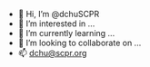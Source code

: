 - 👋 Hi, I’m @dchuSCPR
- 👀 I’m interested in ...
- 🌱 I’m currently learning ...
- 💞️ I’m looking to collaborate on ...
- 📫 dchu@scpr.org

<!---
dchuSCPR/dchuSCPR is a ✨ special ✨ repository because its `README.md` (this file) appears on your GitHub profile.
You can click the Preview link to take a look at your changes.
--->
